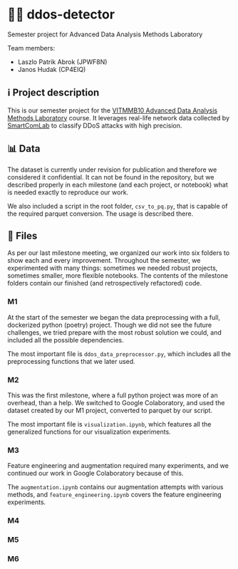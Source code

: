 # 🚨🤖 ddos-detector
Semester project for Advanced Data Analysis Methods Laboratory

Team members: 

- Laszlo Patrik Abrok (JPWF8N)
- Janos Hudak (CP4EIQ)

## ℹ️ Project description

This is our semester project for the [VITMMB10 Advanced Data Analysis Methods Laboratory](https://portal.vik.bme.hu/kepzes/targyak/VITMMB10/en/) course. It leverages real-life network data collected by [SmartComLab](https://smartcomlab.tmit.bme.hu/) to classify DDoS attacks with high precision.

## 📊 Data 

The dataset is currently under revision for publication and therefore we considered it confidential. It can not be found in the repository, but we described properly in each milestone (and each project, or notebook) what is needed exactly to reproduce our work.

We also included a script in the root folder, `csv_to_pq.py`, that is capable of the required parquet conversion. The usage is described there.

## 📁 Files

As per our last milestone meeting, we organized our work into six folders to show each and every improvement. Throughout the semester, we experimented with many things: sometimes we needed robust projects, sometimes smaller, more flexible notebooks. The contents of the milestone folders contain our finished (and retrospectively refactored) code.

### M1

At the start of the semester we began the data preprocessing with a full, dockerized python (poetry) project. Though we did not see the future challenges, we tried prepare with the most robust solution we could, and included all the possible dependencies.

The most important file is `ddos_data_preprocessor.py`, which includes all the preprocessing functions that we later used.

### M2 

This was the first milestone, where a full python project was more of an overhead, than a help. We switched to Google Colaboratory, and used the dataset created by our M1 project, converted to parquet by our script. 

The most important file is `visualization.ipynb`, which features all the generalized functions for our visualization experiments.

### M3

Feature engineering and augmentation required many experiments, and we continued our work in Google Colaboratory because of this.

The `augmentation.ipynb` contains our augmentation attempts with various methods, and `feature_engineering.ipynb` covers the feature engineering experiments.

### M4 

### M5 

### M6